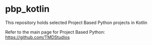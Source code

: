 # pbp_kotlin

This repository holds selected Project Based Python projects in Kotlin

Refer to the main page for Project Based Python: https://github.com/TMDStudios
